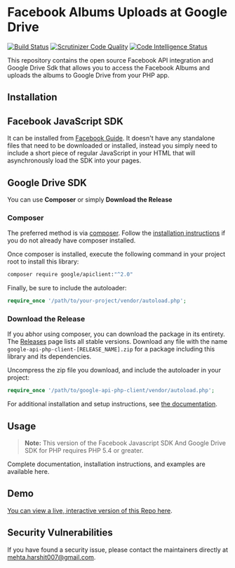 # Facebook Albums Uploads at Google Drive 

[![Build Status](https://scrutinizer-ci.com/g/mehta-harshit/photo-challenge/badges/build.png?b=master)](https://scrutinizer-ci.com/g/mehta-harshit/photo-challenge/build-status/master)
[![Scrutinizer Code Quality](https://scrutinizer-ci.com/g/mehta-harshit/photo-challenge/badges/quality-score.png?b=master)](https://scrutinizer-ci.com/g/mehta-harshit/photo-challenge/?branch=master)
[![Code Intelligence Status](https://scrutinizer-ci.com/g/mehta-harshit/photo-test/badges/code-intelligence.svg?b=master)](https://scrutinizer-ci.com/code-intelligence)

This repository contains the open source Facebook API integration and Google Drive Sdk that allows you to access the Facebook Albums and uploads the albums to Google Drive  from your PHP app.

## Installation

## Facebook JavaScript SDK

It can be installed from [Facebook Guide](https://developers.facebook.com/docs/javascript/). 
It doesn't have any standalone files that need to be downloaded or installed, instead you simply need to include a short piece of regular JavaScript in your HTML that will asynchronously load the SDK into your pages.

## Google Drive SDK 

You can use **Composer** or simply **Download the Release**

### Composer

The preferred method is via [composer](https://getcomposer.org). Follow the
[installation instructions](https://getcomposer.org/doc/00-intro.md) if you do not already have
composer installed.

Once composer is installed, execute the following command in your project root to install this library:

```sh
composer require google/apiclient:"^2.0"
```

Finally, be sure to include the autoloader:

```php
require_once '/path/to/your-project/vendor/autoload.php';
```

### Download the Release

If you abhor using composer, you can download the package in its entirety. The [Releases](https://github.com/google/google-api-php-client/releases) page lists all stable versions. Download any file
with the name `google-api-php-client-[RELEASE_NAME].zip` for a package including this library and its dependencies.

Uncompress the zip file you download, and include the autoloader in your project:

```php
require_once '/path/to/google-api-php-client/vendor/autoload.php';
```

For additional installation and setup instructions, see [the documentation](https://developers.google.com/api-client-library/php/start/installation).
## Usage

> **Note:** This version of the Facebook Javascript SDK And Google Drive SDK for PHP requires PHP 5.4 or greater.

Complete documentation, installation instructions, and examples are available here.

## Demo

[You can view a live, interactive version of this Repo here](https://www.staging.nystrading.com/photo/).


## Security Vulnerabilities

If you have found a security issue, please contact the maintainers directly at [mehta.harshit007@gmail.com](mailto:mehta.harshit007@gmail.com).
